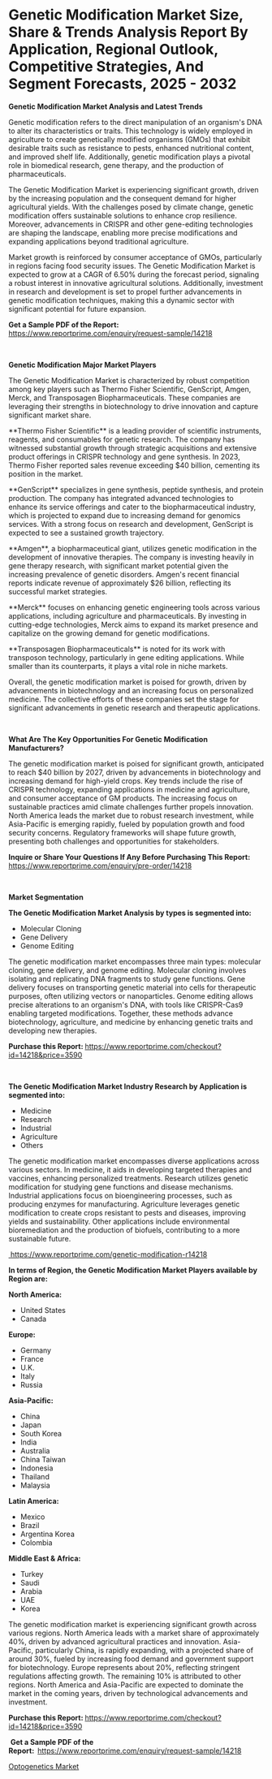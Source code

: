 <p><h1>Genetic Modification Market Size, Share & Trends Analysis Report By Application, Regional Outlook, Competitive Strategies, And Segment Forecasts, 2025 - 2032</h1></p><p><strong>Genetic Modification Market Analysis and Latest Trends</strong></p>
<p><p>Genetic modification refers to the direct manipulation of an organism's DNA to alter its characteristics or traits. This technology is widely employed in agriculture to create genetically modified organisms (GMOs) that exhibit desirable traits such as resistance to pests, enhanced nutritional content, and improved shelf life. Additionally, genetic modification plays a pivotal role in biomedical research, gene therapy, and the production of pharmaceuticals.</p><p>The Genetic Modification Market is experiencing significant growth, driven by the increasing population and the consequent demand for higher agricultural yields. With the challenges posed by climate change, genetic modification offers sustainable solutions to enhance crop resilience. Moreover, advancements in CRISPR and other gene-editing technologies are shaping the landscape, enabling more precise modifications and expanding applications beyond traditional agriculture.</p><p>Market growth is reinforced by consumer acceptance of GMOs, particularly in regions facing food security issues. The Genetic Modification Market is expected to grow at a CAGR of 6.50% during the forecast period, signaling a robust interest in innovative agricultural solutions. Additionally, investment in research and development is set to propel further advancements in genetic modification techniques, making this a dynamic sector with significant potential for future expansion.</p></p>
<p><strong>Get a Sample PDF of the Report:&nbsp;</strong> <a href="https://www.reportprime.com/enquiry/request-sample/14218?utm_campaign=2888&utm_medium=2&utm_source=Github&utm_content=ia&utm_term=20032025&utm_id=genetic-modification">https://www.reportprime.com/enquiry/request-sample/14218</a></p>
<p>&nbsp;</p>
<p><strong>Genetic Modification Major Market Players</strong></p>
<p><p>The Genetic Modification Market is characterized by robust competition among key players such as Thermo Fisher Scientific, GenScript, Amgen, Merck, and Transposagen Biopharmaceuticals. These companies are leveraging their strengths in biotechnology to drive innovation and capture significant market share.</p><p>**Thermo Fisher Scientific** is a leading provider of scientific instruments, reagents, and consumables for genetic research. The company has witnessed substantial growth through strategic acquisitions and extensive product offerings in CRISPR technology and gene synthesis. In 2023, Thermo Fisher reported sales revenue exceeding $40 billion, cementing its position in the market.</p><p>**GenScript** specializes in gene synthesis, peptide synthesis, and protein production. The company has integrated advanced technologies to enhance its service offerings and cater to the biopharmaceutical industry, which is projected to expand due to increasing demand for genomics services. With a strong focus on research and development, GenScript is expected to see a sustained growth trajectory.</p><p>**Amgen**, a biopharmaceutical giant, utilizes genetic modification in the development of innovative therapies. The company is investing heavily in gene therapy research, with significant market potential given the increasing prevalence of genetic disorders. Amgen's recent financial reports indicate revenue of approximately $26 billion, reflecting its successful market strategies.</p><p>**Merck** focuses on enhancing genetic engineering tools across various applications, including agriculture and pharmaceuticals. By investing in cutting-edge technologies, Merck aims to expand its market presence and capitalize on the growing demand for genetic modifications.</p><p>**Transposagen Biopharmaceuticals** is noted for its work with transposon technology, particularly in gene editing applications. While smaller than its counterparts, it plays a vital role in niche markets.</p><p>Overall, the genetic modification market is poised for growth, driven by advancements in biotechnology and an increasing focus on personalized medicine. The collective efforts of these companies set the stage for significant advancements in genetic research and therapeutic applications.</p></p>
<p>&nbsp;</p>
<p><strong>What Are The Key Opportunities For Genetic Modification Manufacturers?</strong></p>
<p><p>The genetic modification market is poised for significant growth, anticipated to reach $40 billion by 2027, driven by advancements in biotechnology and increasing demand for high-yield crops. Key trends include the rise of CRISPR technology, expanding applications in medicine and agriculture, and consumer acceptance of GM products. The increasing focus on sustainable practices amid climate challenges further propels innovation. North America leads the market due to robust research investment, while Asia-Pacific is emerging rapidly, fueled by population growth and food security concerns. Regulatory frameworks will shape future growth, presenting both challenges and opportunities for stakeholders.</p></p>
<p><strong>Inquire or Share Your Questions If Any Before Purchasing This Report:</strong> <a href="https://www.reportprime.com/enquiry/pre-order/14218?utm_campaign=2888&utm_medium=2&utm_source=Github&utm_content=ia&utm_term=20032025&utm_id=genetic-modification">https://www.reportprime.com/enquiry/pre-order/14218</a></p>
<p>&nbsp;</p>
<p><strong>Market Segmentation</strong></p>
<p><strong>The Genetic Modification Market Analysis by types is segmented into:</strong></p>
<p><ul><li>Molecular Cloning</li><li>Gene Delivery</li><li>Genome Editing</li></ul></p>
<p><p>The genetic modification market encompasses three main types: molecular cloning, gene delivery, and genome editing. Molecular cloning involves isolating and replicating DNA fragments to study gene functions. Gene delivery focuses on transporting genetic material into cells for therapeutic purposes, often utilizing vectors or nanoparticles. Genome editing allows precise alterations to an organism's DNA, with tools like CRISPR-Cas9 enabling targeted modifications. Together, these methods advance biotechnology, agriculture, and medicine by enhancing genetic traits and developing new therapies.</p></p>
<p><strong>Purchase this Report:&nbsp;</strong><a href="https://www.reportprime.com/checkout?id=14218&price=3590&utm_campaign=2888&utm_medium=2&utm_source=Github&utm_content=ia&utm_term=20032025&utm_id=genetic-modification">https://www.reportprime.com/checkout?id=14218&price=3590</a></p>
<p>&nbsp;</p>
<p><strong>The Genetic Modification Market Industry Research by Application is segmented into:</strong></p>
<p><ul><li>Medicine</li><li>Research</li><li>Industrial</li><li>Agriculture</li><li>Others</li></ul></p>
<p><p>The genetic modification market encompasses diverse applications across various sectors. In medicine, it aids in developing targeted therapies and vaccines, enhancing personalized treatments. Research utilizes genetic modification for studying gene functions and disease mechanisms. Industrial applications focus on bioengineering processes, such as producing enzymes for manufacturing. Agriculture leverages genetic modification to create crops resistant to pests and diseases, improving yields and sustainability. Other applications include environmental bioremediation and the production of biofuels, contributing to a more sustainable future.</p></p>
<p><a href="https://www.reportprime.com/genetic-modification-r14218?utm_campaign=2888&utm_medium=2&utm_source=Github&utm_content=ia&utm_term=20032025&utm_id=genetic-modification">&nbsp;https://www.reportprime.com/genetic-modification-r14218</a></p>
<p><strong>In terms of Region, the Genetic Modification Market Players available by Region are:</strong></p>
<p>
    <p> <strong> North America: </strong>
        <ul>
            <li>United States</li>
            <li>Canada</li>
        </ul>
        </p> 
    <p> <strong> Europe: </strong>
        <ul>
            <li>Germany</li>
            <li>France</li>
            <li>U.K.</li>
            <li>Italy</li>
            <li>Russia</li>
        </ul>
        </p> 
    <p> <strong> Asia-Pacific: </strong>
        <ul>
            <li>China</li>
            <li>Japan</li>
            <li>South Korea</li>
            <li>India</li>
            <li>Australia</li>
            <li>China Taiwan</li>
            <li>Indonesia</li>
            <li>Thailand</li>
            <li>Malaysia</li>
        </ul>
        </p> 
    <p> <strong> Latin America: </strong>
        <ul>
            <li>Mexico</li>
            <li>Brazil</li>
            <li>Argentina Korea</li>
            <li>Colombia</li>
        </ul>
        </p> 
    <p> <strong> Middle East & Africa: </strong>
        <ul>
            <li>Turkey</li>
            <li>Saudi</li>
            <li>Arabia</li>
            <li>UAE</li>
            <li>Korea</li>
        </ul>
    </p>
    </p>
<p><p>The genetic modification market is experiencing significant growth across various regions. North America leads with a market share of approximately 40%, driven by advanced agricultural practices and innovation. Asia-Pacific, particularly China, is rapidly expanding, with a projected share of around 30%, fueled by increasing food demand and government support for biotechnology. Europe represents about 20%, reflecting stringent regulations affecting growth. The remaining 10% is attributed to other regions. North America and Asia-Pacific are expected to dominate the market in the coming years, driven by technological advancements and investment.</p></p>
<p><strong>Purchase this Report: </strong><a href="https://www.reportprime.com/checkout?id=14218&price=3590&utm_campaign=2888&utm_medium=2&utm_source=Github&utm_content=ia&utm_term=20032025&utm_id=genetic-modification">https://www.reportprime.com/checkout?id=14218&price=3590</a></p>
<p>&nbsp;<strong>Get a Sample PDF of the Report:&nbsp;&nbsp;</strong><a href="https://www.reportprime.com/enquiry/request-sample/14218?utm_campaign=2888&utm_medium=2&utm_source=Github&utm_content=ia&utm_term=20032025&utm_id=genetic-modification">https://www.reportprime.com/enquiry/request-sample/14218</a></p>
<p><strong></strong></p>
<p><p><a href="https://github.com/abantolemox08/Market-Research-Report-List-1/blob/main/optogenetics-market.md?utm_campaign=2888&utm_medium=2&utm_source=Github&utm_content=ia&utm_term=20032025&utm_id=genetic-modification">Optogenetics Market</a></p></p>